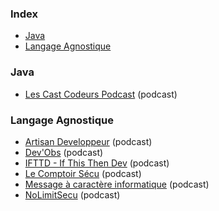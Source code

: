 ### Index

* [Java](#java)
* [Langage Agnostique](#langage-agnostique)


### Java

* [Les Cast Codeurs Podcast](https://lescastcodeurs.com) (podcast)


### Langage Agnostique

* [Artisan Developpeur](https://artisandeveloppeur.fr/podcast) (podcast)
* [Dev'Obs](https://devobs.p7t.tech) (podcast)
* [IFTTD - If This Then Dev](https://ifttd.io) (podcast)
* [Le Comptoir Sécu](https://www.comptoirsecu.fr) (podcast)
* [Message à caractère informatique](https://www.clever-cloud.com/fr/podcast) (podcast)
* [NoLimitSecu](https://www.nolimitsecu.fr) (podcast)

